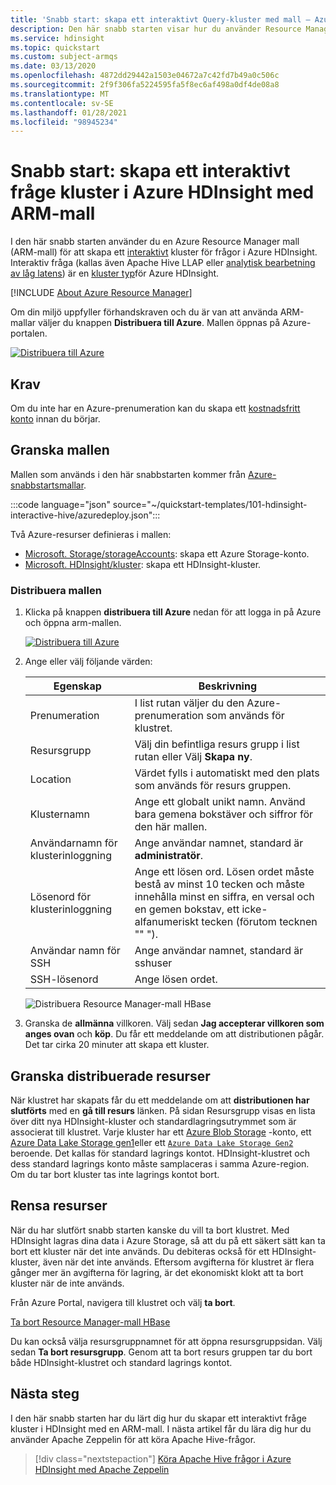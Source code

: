 ```yaml
---
title: 'Snabb start: skapa ett interaktivt Query-kluster med mall – Azure HDInsight'
description: Den här snabb starten visar hur du använder Resource Manager-mall för att skapa ett interaktivt Query-kluster i Azure HDInsight.
ms.service: hdinsight
ms.topic: quickstart
ms.custom: subject-armqs
ms.date: 03/13/2020
ms.openlocfilehash: 4872dd29442a1503e04672a7c42fd7b49a0c506c
ms.sourcegitcommit: 2f9f306fa5224595fa5f8ec6af498a0df4de08a8
ms.translationtype: MT
ms.contentlocale: sv-SE
ms.lasthandoff: 01/28/2021
ms.locfileid: "98945234"
---
```

# <a name="quickstart-create-interactive-query-cluster-in-azure-hdinsight-using-arm-template"></a>Snabb start: skapa ett interaktivt fråge kluster i Azure HDInsight med ARM-mall

I den här snabb starten använder du en Azure Resource Manager mall (ARM-mall) för att skapa ett [interaktivt](./apache-interactive-query-get-started.md) kluster för frågor i Azure HDInsight. Interaktiv fråga (kallas även Apache Hive LLAP eller [analytisk bearbetning av låg latens](https://cwiki.apache.org/confluence/display/Hive/LLAP)) är en [kluster typ](../hdinsight-hadoop-provision-linux-clusters.md#cluster-type)för Azure HDInsight.

[!INCLUDE [About Azure Resource Manager](../../../includes/resource-manager-quickstart-introduction.md)]

Om din miljö uppfyller förhandskraven och du är van att använda ARM-mallar väljer du knappen **Distribuera till Azure**. Mallen öppnas på Azure-portalen.

[![Distribuera till Azure](../../media/template-deployments/deploy-to-azure.svg)](https://portal.azure.com/#create/Microsoft.Template/uri/https%3A%2F%2Fraw.githubusercontent.com%2FAzure%2Fazure-quickstart-templates%2Fmaster%2F101-hdinsight-interactive-hive%2Fazuredeploy.json)

## <a name="prerequisites"></a>Krav

Om du inte har en Azure-prenumeration kan du skapa ett [kostnadsfritt konto](https://azure.microsoft.com/free/?WT.mc_id=A261C142F) innan du börjar.

## <a name="review-the-template"></a>Granska mallen

Mallen som används i den här snabbstarten kommer från [Azure-snabbstartsmallar](https://azure.microsoft.com/resources/templates/101-hdinsight-interactive-hive/).

:::code language="json" source="~/quickstart-templates/101-hdinsight-interactive-hive/azuredeploy.json":::

Två Azure-resurser definieras i mallen:

* [Microsoft. Storage/storageAccounts](/azure/templates/microsoft.storage/storageaccounts): skapa ett Azure Storage-konto.
* [Microsoft. HDInsight/kluster](/azure/templates/microsoft.hdinsight/clusters): skapa ett HDInsight-kluster.

### <a name="deploy-the-template"></a>Distribuera mallen

1. Klicka på knappen **distribuera till Azure** nedan för att logga in på Azure och öppna arm-mallen.

    [![Distribuera till Azure](../../media/template-deployments/deploy-to-azure.svg)](https://portal.azure.com/#create/Microsoft.Template/uri/https%3A%2F%2Fraw.githubusercontent.com%2FAzure%2Fazure-quickstart-templates%2Fmaster%2F101-hdinsight-interactive-hive%2Fazuredeploy.json)

1. Ange eller välj följande värden:

    |Egenskap |Beskrivning |
    |---|---|
    |Prenumeration|I list rutan väljer du den Azure-prenumeration som används för klustret.|
    |Resursgrupp|Välj din befintliga resurs grupp i list rutan eller Välj **Skapa ny**.|
    |Location|Värdet fylls i automatiskt med den plats som används för resurs gruppen.|
    |Klusternamn|Ange ett globalt unikt namn. Använd bara gemena bokstäver och siffror för den här mallen.|
    |Användarnamn för klusterinloggning|Ange användar namnet, standard är **administratör**.|
    |Lösenord för klusterinloggning|Ange ett lösen ord. Lösen ordet måste bestå av minst 10 tecken och måste innehålla minst en siffra, en versal och en gemen bokstav, ett icke-alfanumeriskt tecken (förutom tecknen "" "). |
    |Användar namn för SSH|Ange användar namnet, standard är sshuser|
    |SSH-lösenord|Ange lösen ordet.|

    ![Distribuera Resource Manager-mall HBase](./media/quickstart-resource-manager-template/resource-manager-template-hive.png)

1. Granska de **allmänna** villkoren. Välj sedan **Jag accepterar villkoren som anges ovan** och **köp**. Du får ett meddelande om att distributionen pågår. Det tar cirka 20 minuter att skapa ett kluster.

## <a name="review-deployed-resources"></a>Granska distribuerade resurser

När klustret har skapats får du ett meddelande om att **distributionen har slutförts** med en **gå till resurs** länken. På sidan Resursgrupp visas en lista över ditt nya HDInsight-kluster och standardlagringsutrymmet som är associerat till klustret. Varje kluster har ett [Azure Blob Storage](../hdinsight-hadoop-use-blob-storage.md) -konto, ett [Azure Data Lake Storage gen1](../hdinsight-hadoop-use-data-lake-storage-gen1.md)eller ett  [`Azure Data Lake Storage Gen2`](../hdinsight-hadoop-use-data-lake-storage-gen2.md) beroende. Det kallas för standard lagrings kontot. HDInsight-klustret och dess standard lagrings konto måste samplaceras i samma Azure-region. Om du tar bort kluster tas inte lagrings kontot bort.

## <a name="clean-up-resources"></a>Rensa resurser

När du har slutfört snabb starten kanske du vill ta bort klustret. Med HDInsight lagras dina data i Azure Storage, så att du på ett säkert sätt kan ta bort ett kluster när det inte används. Du debiteras också för ett HDInsight-kluster, även när det inte används. Eftersom avgifterna för klustret är flera gånger mer än avgifterna för lagring, är det ekonomiskt klokt att ta bort kluster när de inte används.

Från Azure Portal, navigera till klustret och välj **ta bort**.

[Ta bort Resource Manager-mall HBase](./media/quickstart-resource-manager-template/azure-portal-delete-hive.png)

Du kan också välja resursgruppnamnet för att öppna resursgruppsidan. Välj sedan **Ta bort resursgrupp**. Genom att ta bort resurs gruppen tar du bort både HDInsight-klustret och standard lagrings kontot.

## <a name="next-steps"></a>Nästa steg

I den här snabb starten har du lärt dig hur du skapar ett interaktivt fråge kluster i HDInsight med en ARM-mall. I nästa artikel får du lära dig hur du använder Apache Zeppelin för att köra Apache Hive-frågor.

> [!div class="nextstepaction"]
> [Köra Apache Hive frågor i Azure HDInsight med Apache Zeppelin](./hdinsight-connect-hive-zeppelin.md)
